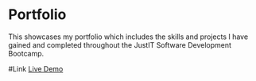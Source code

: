 # Portfolio
 This showcases my portfolio which includes the skills and projects I have gained and completed throughout the JustIT Software Development Bootcamp.

#Link
[Live Demo](https://paulilay.github.io/Portfolio/)
